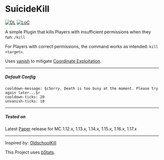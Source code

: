 # SuicideKill

[![DL](https://img.shields.io/github/downloads/nothub/SuicideKill/total?label=DL&style=popout-square)](https://github.com/nothub/SuicideKill/releases/latest)
[![LoC](https://img.shields.io/tokei/lines/github/nothub/SuicideKill?label=LoC&style=popout-square)](https://github.com/nothub/SuicideKill)

A simple Plugin that kills Players with insufficient permissions when they run: `/kill`

For Players with correct permissions, the command works as intended: `kill <target>`.

Uses [vanish](https://hub.spigotmc.org/javadocs/spigot/org/bukkit/entity/Player.html#hidePlayer-org.bukkit.plugin.Plugin-org.bukkit.entity.Player-) to mitigate [Coordinate Exploitation](https://2b2t.miraheze.org/wiki/Coordinate_Exploits#Debug_Exploit/).

---

##### Default Config

```
cooldown-message: §cSorry, Death is too busy at the moment. Please try again later...§r
cooldown-ticks: 20
unvanish-ticks: 10
```

---

##### Tested on

Latest [Paper](https://papermc.io/) release for MC 1.12.x, 1.13.x, 1.14.x, 1.15.x, 1.16.x, 1.17.x

---
Inspired by: [OldschoolKill](https://www.spigotmc.org/resources/oldschoolkill.4047/)

This Project uses [bStats](https://github.com/Bastian/bStats).
